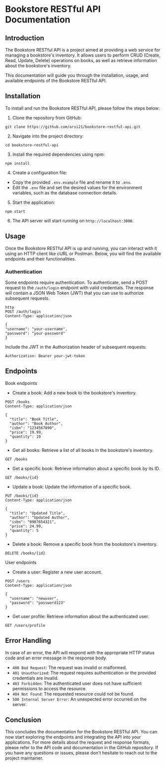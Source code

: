 # Bookstore RESTful API Documentation

## Introduction
The Bookstore RESTful API is a project aimed at providing a web service for managing a bookstore's inventory. It allows users to perform CRUD (Create, Read, Update, Delete) operations on books, as well as retrieve information about the bookstore's inventory.

This documentation will guide you through the installation, usage, and available endpoints of the Bookstore RESTful API.

## Installation
To install and run the Bookstore RESTful API, please follow the steps below:

1. Clone the repository from GitHub:

```
git clone https://github.com/arsi21/bookstore-restful-api.git
```


2. Navigate into the project directory:

```
cd bookstore-restful-api
```

3. Install the required dependencies using npm:

```
npm install
```

4. Create a configuration file:
- Copy the provided `.env.example` file and rename it to `.env`.
- Edit the `.env` file and set the desired values for the environment variables, such as the database connection details.

5. Start the application:

```
npm start
```


6. The API server will start running on `http://localhost:3000`.

## Usage
Once the Bookstore RESTful API is up and running, you can interact with it using an HTTP client like cURL or Postman. Below, you will find the available endpoints and their functionalities.

### Authentication
Some endpoints require authentication. To authenticate, send a POST request to the `/auth/login` endpoint with valid credentials. The response will contain a JSON Web Token (JWT) that you can use to authorize subsequent requests.

```
http
POST /auth/login
Content-Type: application/json

{
"username": "your-username",
"password": "your-password"
}
```

Include the JWT in the Authorization header of subsequent requests:

```
Authorization: Bearer your-jwt-token
```

## Endpoints
Book endpoints
- Create a book: Add a new book to the bookstore's inventory.

```
POST /books
Content-Type: application/json

{
  "title": "Book Title",
  "author": "Book Author",
  "isbn": "1234567890",
  "price": 19.99,
  "quantity": 10
}

```

- Get all books: Retrieve a list of all books in the bookstore's inventory.

```
GET /books
```

- Get a specific book: Retrieve information about a specific book by its ID.

```
GET /books/{id}
```

- Update a book: Update the information of a specific book.

```
PUT /books/{id}
Content-Type: application/json

{
  "title": "Updated Title",
  "author": "Updated Author",
  "isbn": "0987654321",
  "price": 24.99,
  "quantity": 5
}
```

- Delete a book: Remove a specific book from the bookstore's inventory.

```
DELETE /books/{id}
```

User endpoints
- Create a user: Register a new user account.

```
POST /users
Content-Type: application/json

{
  "username": "newuser",
  "password": "password123"
}
```
- Get user profile: Retrieve information about the authenticated user.

```
GET /users/profile
```

## Error Handling
In case of an error, the API will respond with the appropriate HTTP status code and an error message in the response body.

- `400 Bad Request`: The request was invalid or malformed.
- `401 Unauthorized`: The request requires authentication or the provided credentials are invalid.
- `403 Forbidden`: The authenticated user does not have sufficient permissions to access the resource.
- `404 Not Found`: The requested resource could not be found.
- `500 Internal Server Error`: An unexpected error occurred on the server.

## Conclusion
This concludes the documentation for the Bookstore RESTful API. You can now start exploring the endpoints and integrating the API into your applications. For more details about the request and response formats, please refer to the API code and documentation in the GitHub repository. If you have any questions or issues, please don't hesitate to reach out to the project maintainer.